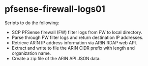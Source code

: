 # pfsense-firewall-logs01
Scripts to do the following:
- SCP PFSense firewall (FW) filter logs from FW to local directory.
- Parse through FW filter logs and return destination IP addresses.
- Retrieve ARIN IP address information via ARIN RDAP web API.
- Extract and write to file the ARIN CIDR prefix with length and organization name.
- Create a zip file of the ARIN API JSON data.
